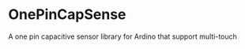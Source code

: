 OnePinCapSense
==============

A one pin capacitive sensor library for Ardino that support multi-touch
